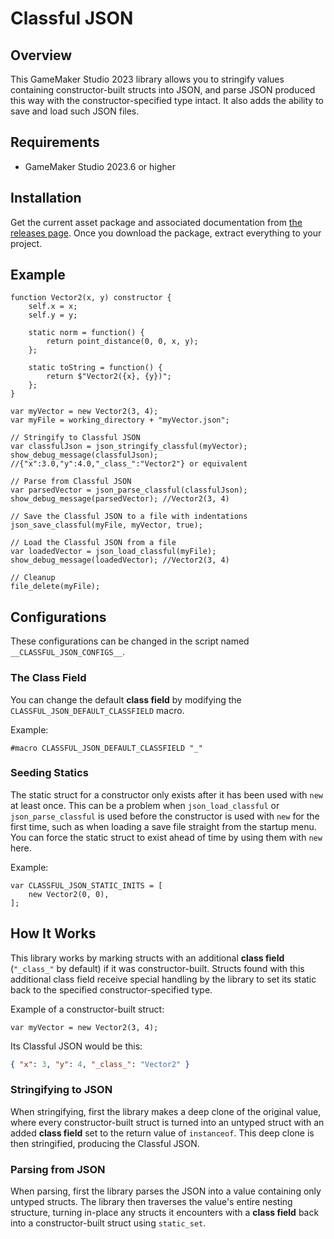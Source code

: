 # Classful JSON

## Overview

This GameMaker Studio 2023 library allows you to stringify values containing constructor-built structs into JSON, and parse JSON produced this way with the constructor-specified type intact. It also adds the ability to save and load such JSON files.

## Requirements

- GameMaker Studio 2023.6 or higher

## Installation

Get the current asset package and associated documentation from [the releases page](https://github.com/dicksonlaw583/ClassfulJson/releases). Once you download the package, extract everything to your project.

## Example

```gml
function Vector2(x, y) constructor {
    self.x = x;
    self.y = y;

    static norm = function() {
        return point_distance(0, 0, x, y);
    };

    static toString = function() {
        return $"Vector2({x}, {y})";
    };
}
```

```gml
var myVector = new Vector2(3, 4);
var myFile = working_directory + "myVector.json";

// Stringify to Classful JSON
var classfulJson = json_stringify_classful(myVector);
show_debug_message(classfulJson); //{"x":3.0,"y":4.0,"_class_":"Vector2"} or equivalent

// Parse from Classful JSON
var parsedVector = json_parse_classful(classfulJson);
show_debug_message(parsedVector); //Vector2(3, 4)

// Save the Classful JSON to a file with indentations
json_save_classful(myFile, myVector, true);

// Load the Classful JSON from a file
var loadedVector = json_load_classful(myFile);
show_debug_message(loadedVector); //Vector2(3, 4)
    
// Cleanup
file_delete(myFile);
```

## Configurations

These configurations can be changed in the script named `__CLASSFUL_JSON_CONFIGS__`.

### The Class Field

You can change the default **class field** by modifying the `CLASSFUL_JSON_DEFAULT_CLASSFIELD` macro.

Example:

```gml
#macro CLASSFUL_JSON_DEFAULT_CLASSFIELD "_"
```

### Seeding Statics

The static struct for a constructor only exists after it has been used with `new` at least once. This can be a problem when `json_load_classful` or `json_parse_classful` is used before the constructor is used with `new` for the first time, such as when loading a save file straight from the startup menu. You can force the static struct to exist ahead of time by using them with `new` here.

Example:

```gml
var CLASSFUL_JSON_STATIC_INITS = [
    new Vector2(0, 0),
];
```

## How It Works

This library works by marking structs with an additional **class field** (`"_class_"` by default) if it was constructor-built. Structs found with this additional class field receive special handling by the library to set its static back to the specified constructor-specified type.

Example of a constructor-built struct:

```
var myVector = new Vector2(3, 4);
```

Its Classful JSON would be this:

```json
{ "x": 3, "y": 4, "_class_": "Vector2" }
```

### Stringifying to JSON

When stringifying, first the library makes a deep clone of the original value, where every constructor-built struct is turned into an untyped struct with an added **class field** set to the return value of `instanceof`. This deep clone is then stringified, producing the Classful JSON.

### Parsing from JSON

When parsing, first the library parses the JSON into a value containing only untyped structs. The library then traverses the value's entire nesting structure, turning in-place any structs it encounters with a **class field** back into a constructor-built struct using `static_set`.
